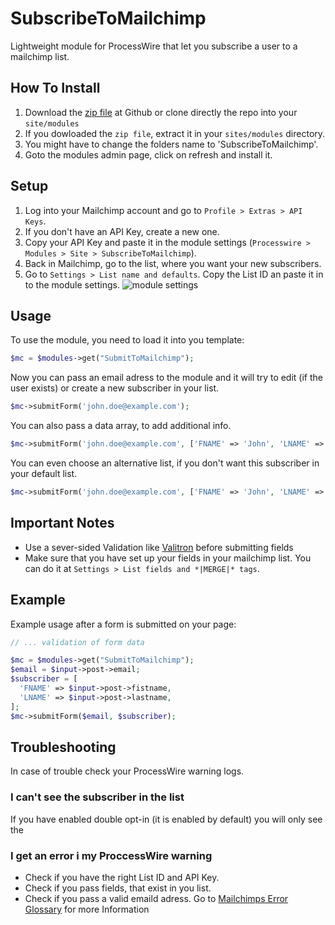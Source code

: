 # SubscribeToMailchimp
Lightweight module for ProcessWire that let you subscribe a user to a mailchimp list.

## How To Install
1. Download the [zip file](https://github.com/danielstieber/SubscribeToMailchimp/archive/master.zip) at Github or clone directly the repo into your `site/modules`
2. If you dowloaded the `zip file`, extract it in your `sites/modules` directory.
3. You might have to change the folders name to 'SubscribeToMailchimp'.
4. Goto the modules admin page, click on refresh and install it.

## Setup
1. Log into your Mailchimp account and go to `Profile > Extras > API Keys`.
2. If you don't have an API Key, create a new one.
3. Copy your API Key and paste it in the module settings (`Processwire > Modules > Site > SubscribeToMailchimp`).
4. Back in Mailchimp, go to the list, where you want your new subscribers.
5. Go to `Settings > List name and defaults`. Copy the List ID an paste it in to the module settings.
![module settings](https://i.imgur.com/RcKqzEt.png)

## Usage
To use the module, you need to load it into you template:
```PHP
$mc = $modules->get("SubmitToMailchimp");
```
Now you can pass an email adress to the module and it will try to edit (if the user exists) or create a new subscriber in your list.
```PHP
$mc->submitForm('john.doe@example.com');
```
You can also pass a data array, to add additional info.
```PHP
$mc->submitForm('john.doe@example.com', ['FNAME' => 'John', 'LNAME' => 'Doe']);
```
You can even choose an alternative list, if you don't want this subscriber in your default list.
```PHP
$mc->submitForm('john.doe@example.com', ['FNAME' => 'John', 'LNAME' => 'Doe'], 'abcdef1356'); // Subscribe to List ID abcdef1356
```

## Important Notes
* Use a sever-sided Validation like [Valitron](https://github.com/vlucas/valitron) before submitting fields
* Make sure that you have set up your fields in your mailchimp list. You can do it at `Settings > List fields and *|MERGE|* tags`.  

## Example
Example usage after a form is submitted on your page:
```PHP
// ... validation of form data

$mc = $modules->get("SubmitToMailchimp");
$email = $input->post->email;
$subscriber = [
  'FNAME' => $input->post->fistname,
  'LNAME' => $input->post->lastname,
];
$mc->submitForm($email, $subscriber);

```

## Troubleshooting 
In case of trouble check your ProcessWire warning logs.

### I can't see the subscriber in the list
If you have enabled double opt-in (it is enabled by default) you will only see the 

### I get an error i my ProccessWire warning
* Check if you have the right List ID and API Key.
* Check if you pass fields, that exist in you list.
* Check if you pass a valid emaild adress.
Go to [Mailchimps Error Glossary](https://developer.mailchimp.com/documentation/mailchimp/guides/error-glossary/) for more Information
